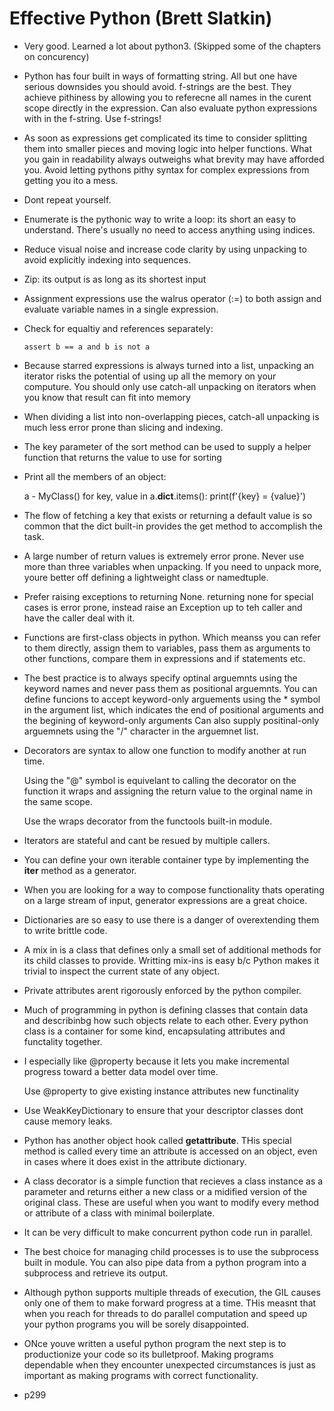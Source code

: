 # Effective Python (Brett Slatkin)

- Very good. Learned a lot about python3. (Skipped some of the chapters on concurency)

- Python has four built in ways of formatting string. All but one have serious downsides you should avoid.
  f-strings are the best. They achieve pithiness by allowing you to referecne all names in the curent scope directly in the expression.
  Can also evaluate python expressions with in the f-string.
  Use f-strings!

- As soon as expressions get complicated its time to consider splitting them into smaller pieces and moving logic into helper functions.
  What you gain in readability always outweighs what brevity may have afforded you.
  Avoid letting pythons pithy syntax for complex expressions from getting you ito a mess.

- Dont repeat yourself.

- Enumerate is the pythonic way to write a loop: its short an easy to understand. There's usually no need to access anything using indices.

- Reduce visual noise and increase code clarity by using unpacking to avoid explicitly indexing into sequences.

- Zip: its output is as long as its shortest input

- Assignment expressions use the walrus operator (:=) to both assign and evaluate variable names in a single expression.

- Check for equaltiy and references separately:

      assert b == a and b is not a

- Because starred expressions is always turned into a list, unpacking an iterator risks the potential of using up all the memory on your computure.
  You should only use catch-all unpacking on iterators when you know that result can fit into memory

- When dividing a list into non-overlapping pieces, catch-all unpacking is much less error prone than slicing and indexing.

- The key parameter of the sort method can be used to supply a helper function that returns the value to use for sorting

- Print all the members of an object:

    a - MyClass()
    for key, value in a.__dict__.items():
    	print(f'{key} = {value}')


- The flow of fetching  a key that exists or returning a default value is so common that the dict built-in provides the get method to accomplish the task.

- A large number of return values is extremely error prone.
  Never use more than three variables when unpacking. If you need to unpack more, youre better off defining a lightweight class or namedtuple.

- Prefer raising exceptions to returning None. returning none for special cases is error prone, instead raise an Exception up to teh caller and have the caller deal with it.

- Functions are first-class objects in python. Which meanss you can refer to them directly, assign them to variables, pass them as arguments to other functions, compare them in expressions and if statements etc.

- The best practice is to always specify optinal arguemnts using the keyword names and never pass them as positional arguemnts.
  You can define funcions to accept keyword-only arguements using the * symbol in the argument list, which indicates the end of positional arguments and the begining of keyword-only arguments
  Can also supply positinal-only arguemnets using the "/" character in the arguemnet list.

- Decorators are syntax to allow one function to modify another at run time.

   Using the "@" symbol is equivelant to calling the decorator on the function it wraps and assigning the return value to the orginal name in the same scope.

   Use the wraps decorator from the functools built-in module.

- Iterators are stateful and cant be resued by multiple callers.

- You can define your own iterable container type by implementing the __iter__ method as a generator.

- When you are looking for a way to compose functionality thats operating on a large stream of input, generator expressions are a great choice.

- Dictionaries are so easy to use there is a danger of overextending them to write brittle code.

- A mix in is a class that defines only a small set of additional methods for its child classes to provide.  Writting mix-ins is easy b/c Python makes it trivial to inspect the current state of any object.

- Private attributes arent rigorously enforced by the python compiler.

- Much of programming in python is defining classes that contain data and describinbg how such objects relate to each other. Every python class is a container for some kind, encapsulating attributes and functality together.

- I especially like @property because it lets you make incremental progress toward a better data model over time.

    Use @property to give existing instance attributes new functinality

- Use WeakKeyDictionary to ensure that your descriptor classes dont cause memory leaks.

- Python has another object hook called __getattribute__. THis special method is called every time an attribute is accessed on an object, even in cases where it does exist in the attribute dictionary.

- A class decorator is a simple function that recieves a class instance as a parameter and returns either a new class or a midified version of the original class.
  These are useful when you want to modify every method or attribute of a class with minimal boilerplate.

- It can be very difficult to make concurrent python code run in parallel.

- The best choice for managing child processes is to use the subprocess built in module.
   You can also pipe data from a python program into a subprocess and retrieve its output.

- Although python supports multiple threads of execution, the GIL causes only one of them to make forward progress at a time. THis measnt that when you reach for threads to do parallel computation and speed up your python programs you will be sorely disappointed.

- ONce youve written a useful python program the next step is to productionize your code so its bulletproof. Making programs dependable when they encounter unexpected circumstances is just as important as making programs with correct functionality.

- p299

